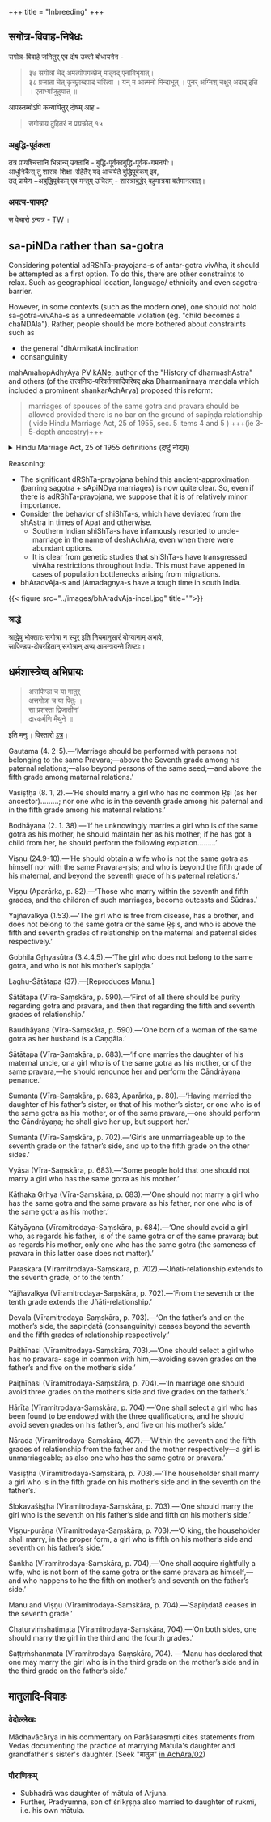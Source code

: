 +++
title = "Inbreeding"
+++

## सगोत्र-विवाह-निषेधः
सगोत्र-विवाहे जनितुर् एव दोष उक्तो बोधायनेन - 

> ३७  सगोत्रां चेद् अमत्योपगच्छेन् मातृवद् एनांबिभृयात्।  
३८  प्रजाता चेत् कृच्छ्राब्दपादं चरित्वा । यन् म आत्मनो मिन्दाभूत् । पुनर् अग्निश् चक्षुर् अदाद् इति । एताभ्यांजुहुयात् ॥ 

आपस्तम्बोऽपि कन्यापितुर् दोषम् आह - 

> सगोत्राय दुहितरं न प्रयच्छेत् १५ 

### अबुद्धि-पूर्वकता
तत्र प्रायश्चित्तानि भिन्नान्य् उक्तानि - बुद्धि-पूर्वकाबुद्धि-पूर्वक-गमनयोः।  
आधुनिकैस् तु शास्त्र-शिक्षा-रहितैर् यद् आचर्यते बुद्धिपूर्वकम् इव,  
तत् प्रायेण +अबुद्धिपूर्वकम् एव मन्तुम् उचितम्  -  शास्त्राबुद्धेर् बहुमात्रया वर्तमानत्वात्। 

### अपत्य-पापम्?
स वेचारो ऽन्यत्र - [TW](/kalpAntaram/dharmaH/vishvAsaH/visheSha-dharmaH/clan/theory/patita-putratvam) ।


## sa-piNDa rather than sa-gotra 
Considering potential adRShTa-prayojana-s of antar-gotra vivAha, it should be attempted as a first option. To do this, there are other constraints to relax. Such as geographical location, language/ ethnicity and even sagotra-barrier.

However, in some contexts (such as the modern one), one should not hold sa-gotra-vivAha-s as a unredeemable violation (eg. "child becomes a chaNDAla"). Rather, people should be more bothered about constraints such as 

- the general "dhArmikatA inclination 
- consanguinity


mahAmahopAdhyAya PV kANe, author of the "History of dharmashAstra" and others (of the तत्त्वनिष्ठ-परिवर्तनवादिपरिषद् aka Dharmanirṇaya maṇḍala which included a prominent shankarAchArya) proposed this reform: 
  
> marriages of spouses of the same gotra and pravara should be allowed provided there is no bar on the ground of sapiṇḍa relationship ( vide Hindu Marriage Act, 25 of 1955, sec. 5 items 4 and 5 ) +++(ie 3-5-depth ancestry)+++

<details><summary>Hindu Marriage Act, 25 of 1955 definitions (द्रष्टुं नोद्यम्)</summary>

(i) “sapinda relationship” with reference to any person extends as far as the third generation(inclusive) in the line of ascent through the mother, and the fifth (inclusive) in the line of ascent through the father, the line being traced upwards in each case from the person concerned, who is to be counted as the first generation;
(ii) two persons are said to be “sapindas” of each other if one is a lineal ascendant of the other within the limits of sapinda relationship, or if they have a common lineal ascendant who is within the limits of sapinda relationship with reference to each of them;

(g) “degrees of prohibited relationship”-two persons are said to be within the “degrees of prohibited relationship”—  
(i) if one is a lineal ascendant of the other; or  
(ii) if one was the wife or husband of a lineal ascendant or descendant of the other; or  
(iii) if one was the wife of the brother or of the father’s or mother’s brother or of the grandfather’s or grandmother’s brother of the other; or  
(iv) if the two are brother and sister, uncle and niece, aunt and nephew, or children of brother and sister or of two brothers or of two sisters;
</details>


Reasoning: 

- The significant dRShTa-prayojana behind this ancient-approximation (barring sagotra + sApiNDya marriages) is now quite clear. So, even if there is adRShTa-prayojana, we suppose that it is of relatively minor importance.
- Consider the behavior of shiShTa-s, which have deviated from the shAstra in times of Apat and otherwise.  
  - Southern Indian shiShTa-s have infamously resorted to uncle-marriage in the name of deshAchAra, even when there were abundant options.
  - It is clear from genetic studies that shiShTa-s have transgressed vivAha restrictions throughout India. This must have appened in cases of population bottlenecks arising from migrations.
- bhAradvAja-s and jAmadagnya-s have a tough time in south India.

{{< figure src="../images/bhAradvAja-incel.jpg" title="">}}



### श्राद्धे
श्राद्धेषु भोक्तारः सगोत्रा न स्युर् इति नियमानुसारं योग्यानाम् अभावे,  
सापिण्ड्य-दोषरहितान् सगोत्रान् अप्य् आमन्त्रयन्ते शिष्टाः। 

## धर्मशास्त्रेष्व् अभिप्रायः
>  असपिण्डा च या मातुर्  
> असगोत्रा च या पितुः ।  
> सा प्रशस्ता द्विजातीनां  
> दारकर्मणि मैथुने ॥  

इति मनुः। विस्तारो [ऽत्र](https://www.wisdomlib.org/hinduism/book/manusmriti-with-the-commentary-of-medhatithi/d/doc199777.html)।


Gautama (4. 2-5).—‘Marriage should be performed with persons not belonging to the same Pravara;—above the Seventh grade among his paternal relations;—also beyond persons of the same seed;—and above the fifth grade among maternal relations.’


Vaśiṣṭḥa (8. 1, 2).—‘He should marry a girl who has no common Ṛṣi (as her ancestor).........; nor one who is in the seventh grade among his paternal and in the fifth grade among his maternal relations.’


Bodhāyana (2. 1. 38).—‘If he unknowingly marries a girl who is of the same gotra as his mother, he should maintain her as his mother; if he has got a child from her, he should perform the following expiation.........’


Viṣṇu (24.9-10).—‘He should obtain a wife who is not the same gotra as himself nor with the same Pravara-ṛṣis; and who is beyond the fifth grade of his maternal, and beyond the seventh grade of his paternal relations.’


Viṣṇu (Aparārka, p. 82).—‘Those who marry within the seventh and fifth grades, and the children of such marriages, become outcasts and Śūdras.’


Yājñavalkya (1.53).—‘The girl who is free from disease, has a brother, and does not belong to the same gotra or the same Ṛṣis, and who is above the fifth and seventh grades of relationship on the maternal and paternal sides respectively.’


Gobhila Gṛhyasūtra (3.4.4,5).—‘The girl who does not belong to the same gotra, and who is not his mother’s sapiṇḍa.’


Laghu-Śātātapa (37).—[Reproduces Manu.]


Śātātapa (Vīra-Saṃskāra, p. 590).—‘First of all there should be purity regarding gotra and pravara, and then that regarding the fifth and seventh grades of relationship.’


Baudhāyana (Vīra-Saṃskāra, p. 590).—‘One born of a woman of the same gotra as her husband is a Caṇḍāla.’


Śātātapa (Vīra-Saṃskāra, p. 683).—‘If one marries the daughter of his maternal uncle, or a girl who is of the same gotra as his mother, or of the same pravara,—he should renounce her and perform the Cāndrāyaṇa penance.’


Sumanta (Vīra-Saṃskāra, p. 683, Aparārka, p. 80).—‘Having married the daughter of his father’s sister, or that of his mother’s sister, or one who is of the same gotra as his mother, or of the same pravara,—one should perform the Cāndrāyaṇa; he shall give her up, but support her.’


Sumanta (Vīra-Saṃskāra, p. 702).—‘Girls are unmarriageable up to the seventh grade on the father’s side, and up to the fifth grade on the other sides.’


Vyāsa (Vīra-Saṃskāra, p. 683).—‘Some people hold that one should not marry a girl who has the same gotra as his mother.’


Kāṭhaka Gṛhya (Vīra-Saṃskāra, p. 683).—‘One should not marry a girl who has the same gotra and the same pravara as his father, nor one who is of the same gotra as his mother.’


Kātyāyana (Vīramitrodaya-Saṃskāra, p. 684).—‘One should avoid a girl who, as regards his father, is of the same gotra or of the same pravara; but as regards his mother, only one who has the same gotra (the sameness of pravara in this latter case does not matter).’


Pāraskara (Vīramitrodaya-Saṃskāra, p. 702).—‘Jñāti-relationship extends to the seventh grade, or to the tenth.’


Yājñavalkya (Vīramitrodaya-Saṃskāra, p. 702).—‘From the seventh or the tenth grade extends the Jñāti-relationship.’


Devala (Vīramitrodaya-Saṃskāra, p. 703).—‘On the father’s and on the mother’s side, the sapiṇḍatā (consanguinity) ceases beyond the seventh and the fifth grades of relationship respectively.’


Paiṭhīnasi (Vīramitrodaya-Saṃskāra, 703).—‘One should select a girl who has no pravara- sage in common with him,—avoiding seven grades on the father’s and five on the mother’s side.’


Paiṭhīnasi (Vīramitrodaya-Saṃskāra, p. 704).—‘In marriage one should avoid three grades on the mother’s side and five grades on the father’s.’


Hārīta (Vīramitrodaya-Saṃskāra, p. 704).—‘One shall select a girl who has been found to be endowed with the three qualifications, and he should avoid seven grades on his father’s, and five on his mother’s side.’


Nārada (Vīramitrodaya-Saṃskāra, 407).—‘Within the seventh and the fifth grades of relationship from the father and the mother respectively—a girl is unmarriageable; as also one who has the same gotra or pravara.’


Vaśiṣṭha (Vīramitrodaya-Saṃskāra, p. 703).—‘The householder shall marry a girl who is in the fifth grade on his mother’s side and in the seventh on the father’s.’


Ślokavaśiṣṭha (Vīramitrodaya-Saṃskāra, p. 703).—‘One should marry the girl who is the seventh on his father’s side and fifth on his mother’s side.’


Viṣṇu-purāṇa (Vīramitrodaya-Saṃskāra, p. 703).—‘O king, the householder shall marry, in the proper form, a girl who is fifth on his mother’s side and seventh on his father’s side.’


Śaṅkha (Vīramitrodaya-Saṃskāra, p. 704),—‘One shall acquire rightfully a wife, who is not born of the same gotra or the same pravara as himself,—and who happens to he the fifth on mother’s and seventh on the father’s side.’


Manu and Viṣṇu (Vīramitrodaya-Saṃskāra, p. 704).—‘Sapiṇḍatā ceases in the seventh grade.’


Chaturviṁshatimata (Vīramitrodaya-Saṃskāra, 704).—‘On both sides, one should marry the girl in the third and the fourth grades.’


Saṭtṛṁshanmata (Vīramitrodaya-Saṃskāra, 704). —‘Manu has declared that one may marry the girl who is in the third grade on the mother’s side and in the third grade on the father’s side.’

## मातुलादि-विवाहः
### वेदोल्लेखः
Mādhavācārya in his commentary on Parāśarasmṛti cites statements from Vedas documenting the practice of marrying Mātula's daughter and grandfather's sister's daughter. (Seek "मातुल" [in AchAra/02](/kalpAntaram/smRtiH/parAsharaH/mAdhavIyam/01_AchAra-kANDam/02/))

### पौराणिकम्
- Subhadrā was daughter of mātula of Arjuna.
- Further, Pradyumna, son of śrīkṛṣṇa also married to  daughter of rukmī, i.e. his own mātula.
